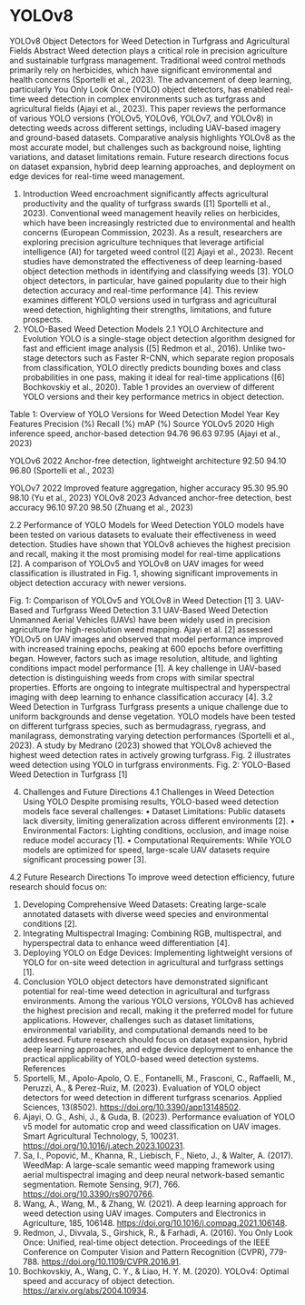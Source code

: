 # YOLOv8
YOLOv8 Object Detectors for Weed Detection in Turfgrass and Agricultural Fields
Abstract
Weed detection plays a critical role in precision agriculture and sustainable turfgrass management. Traditional weed control methods primarily rely on herbicides, which have significant environmental and health concerns (Sportelli et al., 2023). The advancement of deep learning, particularly You Only Look Once (YOLO) object detectors, has enabled real-time weed detection in complex environments such as turfgrass and agricultural fields (Ajayi et al., 2023). This paper reviews the performance of various YOLO versions (YOLOv5, YOLOv6, YOLOv7, and YOLOv8) in detecting weeds across different settings, including UAV-based imagery and ground-based datasets. Comparative analysis highlights YOLOv8 as the most accurate model, but challenges such as background noise, lighting variations, and dataset limitations remain. Future research directions focus on dataset expansion, hybrid deep learning approaches, and deployment on edge devices for real-time weed management.
1. Introduction
Weed encroachment significantly affects agricultural productivity and the quality of turfgrass swards ([1] Sportelli et al., 2023). Conventional weed management heavily relies on herbicides, which have been increasingly restricted due to environmental and health concerns (European Commission, 2023). As a result, researchers are exploring precision agriculture techniques that leverage artificial intelligence (AI) for targeted weed control ([2] Ajayi et al., 2023).
Recent studies have demonstrated the effectiveness of deep learning-based object detection methods in identifying and classifying weeds [3]. YOLO object detectors, in particular, have gained popularity due to their high detection accuracy and real-time performance [4]. This review examines different YOLO versions used in turfgrass and agricultural weed detection, highlighting their strengths, limitations, and future prospects.
2. YOLO-Based Weed Detection Models
2.1 YOLO Architecture and Evolution
YOLO is a single-stage object detection algorithm designed for fast and efficient image analysis ([5] Redmon et al., 2016). Unlike two-stage detectors such as Faster R-CNN, which separate region proposals from classification, YOLO directly predicts bounding boxes and class probabilities in one pass, making it ideal for real-time applications ([6] Bochkovskiy et al., 2020). Table 1 provides an overview of different YOLO versions and their key performance metrics in object detection.


Table 1: Overview of YOLO Versions for Weed Detection
Model	Year	Key Features	Precision (%)	Recall (%)	mAP (%)	Source
YOLOv5	2020	High inference speed, anchor-based detection	94.76	96.63	97.95	(Ajayi et al., 2023)

YOLOv6	2022	Anchor-free detection, lightweight architecture	92.50	94.10	96.80	(Sportelli et al., 2023)

YOLOv7	2022	Improved feature aggregation, higher accuracy	95.30	95.90	98.10	(Yu et al., 2023)
YOLOv8	2023	Advanced anchor-free detection, best accuracy	96.10	97.20	98.50	(Zhuang et al., 2023)


2.2 Performance of YOLO Models for Weed Detection
YOLO models have been tested on various datasets to evaluate their effectiveness in weed detection. Studies have shown that YOLOv8 achieves the highest precision and recall, making it the most promising model for real-time applications [2]. A comparison of YOLOv5 and YOLOv8 on UAV images for weed classification is illustrated in Fig. 1, showing significant improvements in object detection accuracy with newer versions.

 
Fig. 1: Comparison of YOLOv5 and YOLOv8 in Weed Detection [1]
3. UAV-Based and Turfgrass Weed Detection
3.1 UAV-Based Weed Detection
Unmanned Aerial Vehicles (UAVs) have been widely used in precision agriculture for high-resolution weed mapping. Ajayi et al. [2] assessed YOLOv5 on UAV images and observed that model performance improved with increased training epochs, peaking at 600 epochs before overfitting began. However, factors such as image resolution, altitude, and lighting conditions impact model performance [1]. A key challenge in UAV-based detection is distinguishing weeds from crops with similar spectral properties. Efforts are ongoing to integrate multispectral and hyperspectral imaging with deep learning to enhance classification accuracy [4].
3.2 Weed Detection in Turfgrass
Turfgrass presents a unique challenge due to uniform backgrounds and dense vegetation. YOLO models have been tested on different turfgrass species, such as bermudagrass, ryegrass, and manilagrass, demonstrating varying detection performances (Sportelli et al., 2023). A study by Medrano (2023) showed that YOLOv8 achieved the highest weed detection rates in actively growing turfgrass. Fig. 2 illustrates weed detection using YOLO in turfgrass environments.
 Fig. 2: YOLO-Based Weed Detection in Turfgrass [1]

4. Challenges and Future Directions
4.1 Challenges in Weed Detection Using YOLO
Despite promising results, YOLO-based weed detection models face several challenges:
•	Dataset Limitations: Public datasets lack diversity, limiting generalization across different environments [2].
•	Environmental Factors: Lighting conditions, occlusion, and image noise reduce model accuracy [1].
•	Computational Requirements: While YOLO models are optimized for speed, large-scale UAV datasets require significant processing power [3].

4.2 Future Research Directions
To improve weed detection efficiency, future research should focus on:
1.	Developing Comprehensive Weed Datasets: Creating large-scale annotated datasets with diverse weed species and environmental conditions [2].
2.	Integrating Multispectral Imaging: Combining RGB, multispectral, and hyperspectral data to enhance weed differentiation [4].
3.	Deploying YOLO on Edge Devices: Implementing lightweight versions of YOLO for on-site weed detection in agricultural and turfgrass settings [1].
5. Conclusion
YOLO object detectors have demonstrated significant potential for real-time weed detection in agricultural and turfgrass environments. Among the various YOLO versions, YOLOv8 has achieved the highest precision and recall, making it the preferred model for future applications. However, challenges such as dataset limitations, environmental variability, and computational demands need to be addressed. Future research should focus on dataset expansion, hybrid deep learning approaches, and edge device deployment to enhance the practical applicability of YOLO-based weed detection systems.
References
1.	Sportelli, M., Apolo-Apolo, O. E., Fontanelli, M., Frasconi, C., Raffaelli, M., Peruzzi, A., & Perez-Ruiz, M. (2023). Evaluation of YOLO object detectors for weed detection in different turfgrass scenarios. Applied Sciences, 13(8502). https://doi.org/10.3390/app13148502.
2.	Ajayi, O. G., Ashi, J., & Guda, B. (2023). Performance evaluation of YOLO v5 model for automatic crop and weed classification on UAV images. Smart Agricultural Technology, 5, 100231. https://doi.org/10.1016/j.atech.2023.100231.
3.	Sa, I., Popović, M., Khanna, R., Liebisch, F., Nieto, J., & Walter, A. (2017). WeedMap: A large-scale semantic weed mapping framework using aerial multispectral imaging and deep neural network-based semantic segmentation. Remote Sensing, 9(7), 766. https://doi.org/10.3390/rs9070766.
4.	Wang, A., Wang, M., & Zhang, W. (2021). A deep learning approach for weed detection using UAV images. Computers and Electronics in Agriculture, 185, 106148. https://doi.org/10.1016/j.compag.2021.106148.
5.	Redmon, J., Divvala, S., Girshick, R., & Farhadi, A. (2016). You Only Look Once: Unified, real-time object detection. Proceedings of the IEEE Conference on Computer Vision and Pattern Recognition (CVPR), 779-788. https://doi.org/10.1109/CVPR.2016.91.
6.	Bochkovskiy, A., Wang, C. Y., & Liao, H. Y. M. (2020). YOLOv4: Optimal speed and accuracy of object detection. https://arxiv.org/abs/2004.10934.
